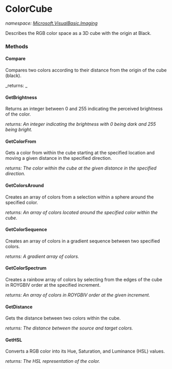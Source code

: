 ﻿
# ColorCube
_namespace: [Microsoft.VisualBasic.Imaging](N-Microsoft.VisualBasic.Imaging.md)_

Describes the RGB color space as a 3D cube with the origin at Black.

### Methods

#### Compare
Compares two colors according to their distance from the origin of the cube (black).

_returns: _
#### GetBrightness
Returns an integer between 0 and 255 indicating the perceived brightness of the color.

_returns: An integer indicating the brightness with 0 being dark and 255 being bright._
#### GetColorFrom
Gets a color from within the cube starting at the specified location and moving a given distance in the specified direction.

_returns: The color within the cube at the given distance in the specified direction._
#### GetColorsAround
Creates an array of colors from a selection within a sphere around the specified color.

_returns: An array of colors located around the specified color within the cube._
#### GetColorSequence
Creates an array of colors in a gradient sequence between two specified colors.

_returns: A gradient array of colors._
#### GetColorSpectrum
Creates a rainbow array of colors by selecting from the edges of the cube in ROYGBIV order at the specified increment.

_returns: An array of colors in ROYGBIV order at the given increment._
#### GetDistance
Gets the distance between two colors within the cube.

_returns: The distance between the source and target colors._
#### GetHSL
Converts a RGB color into its Hue, Saturation, and Luminance (HSL) values.

_returns: The HSL representation of the color._



